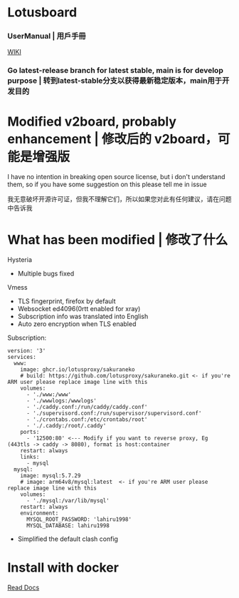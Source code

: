 # Lotusboard
### UserManual | 用戶手冊

[WIKI](https://github.com/lotusproxy/lotusboard-docker/wiki)

### Go latest-release branch for latest stable, main is for develop purpose | 转到latest-stable分支以获得最新稳定版本，main用于开发目的

# Modified v2board, probably enhancement | 修改后的 v2board，可能是增强版

I have no intention in breaking open source license, but i don't understand them, so if you have some suggestion on this please tell me in issue

我无意破坏开源许可证，但我不理解它们，所以如果您对此有任何建议，请在问题中告诉我

# What has been modified | 修改了什么

Hysteria
 - Multiple bugs fixed

Vmess
 - TLS fingerprint, firefox by default
 - Websocket ed4096(0rtt enabled for xray)
 - Subscription info was translated into English
 - Auto zero encryption when TLS enabled

Subscription:
```
version: '3'
services:
  www:
    image: ghcr.io/lotusproxy/sakuraneko
    # build: https://github.com/lotusproxy/sakuraneko.git <- if you're ARM user please replace image line with this
    volumes:
      - './www:/www'
      - './wwwlogs:/wwwlogs'
      - './caddy.conf:/run/caddy/caddy.conf'
      - './supervisord.conf:/run/supervisor/supervisord.conf'
      - './crontabs.conf:/etc/crontabs/root'
      - './.caddy:/root/.caddy'
    ports:
      - '12500:80' <--- Modify if you want to reverse proxy, Eg (443tls -> caddy -> 8080), format is host:container
    restart: always
    links:
      - mysql
  mysql:
    image: mysql:5.7.29
    # image: arm64v8/mysql:latest  <- if you're ARM user please replace image line with this
    volumes:
      - './mysql:/var/lib/mysql'
    restart: always
    environment:
      MYSQL_ROOT_PASSWORD: 'lahiru1998'
      MYSQL_DATABASE: lahiru1998

```
 - Simplified the default clash config

# Install with docker

[Read Docs](https://github.com/lotusproxy/lotusboard-docker/wiki)
